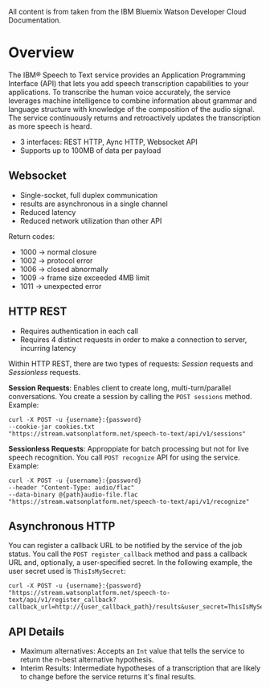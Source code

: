 All content is from taken from the IBM Bluemix Watson Developer Cloud Documentation.

# Overview
The IBM® Speech to Text service provides an Application Programming Interface (API) that lets you add speech transcription capabilities to your applications. To transcribe the human voice accurately, the service leverages machine intelligence to combine information about grammar and language structure with knowledge of the composition of the audio signal. The service continuously returns and retroactively updates the transcription as more speech is heard.
* 3 interfaces: REST HTTP, Aync HTTP, Websocket API
* Supports up to 100MB of data per payload

## Websocket
* Single-socket, full duplex communication
* results are asynchronous in a single channel
* Reduced latency
* Reduced network utilization than other API

Return codes:
* 1000 -> normal closure
* 1002 -> protocol error
* 1006 -> closed abnormally
* 1009 -> frame size exceeded 4MB limit
* 1011 -> unexpected error

## HTTP REST
* Requires authentication in each call
* Requires 4 distinct requests in order to make a connection to server, incurring latency

Within HTTP REST, there are two types of requests: *Session* requests and *Sessionless* requests.

**Session Requests**: Enables client to create long, multi-turn/parallel conversations. You create a session by calling the `POST sessions` method. Example:
```
curl -X POST -u {username}:{password}
--cookie-jar cookies.txt
"https://stream.watsonplatform.net/speech-to-text/api/v1/sessions"
```

**Sessionless Requests**: Approppiate for batch processing but not for live speech recognition. You call `POST recognize` API for using the service. Example:
```
curl -X POST -u {username}:{password}
--header "Content-Type: audio/flac"
--data-binary @{path}audio-file.flac
"https://stream.watsonplatform.net/speech-to-text/api/v1/recognize"
```

## Asynchronous HTTP
You can register a callback URL to be notified by the service of the job status. You call the `POST register_callback` method and pass a callback URL and, optionally, a user-specified secret. In the following example, the user secret used is `ThisIsMySecret`:
```
curl -X POST -u {username}:{password}
"https://stream.watsonplatform.net/speech-to-text/api/v1/register_callback?callback_url=http://{user_callback_path}/results&user_secret=ThisIsMySecret"
```

## API Details
* Maximum alternatives: Accepts an `Int` value that tells the service to return the n-best alternative hypothesis.
* Interim Results: Intermediate hypotheses of a transcription that are likely to change before the service returns it's final results.

